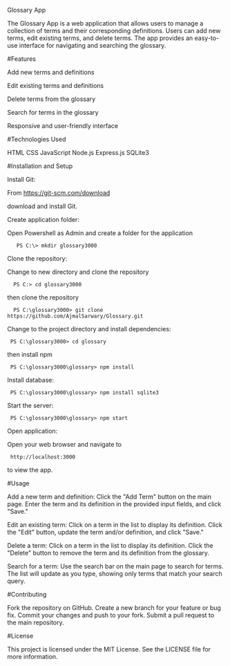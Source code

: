 Glossary App

The Glossary App is a web application that allows users to manage a collection of terms and their corresponding definitions. Users can add new terms, edit existing terms, and delete terms. The app provides an easy-to-use interface for navigating and searching the glossary.

#Features

Add new terms and definitions

Edit existing terms and definitions

Delete terms from the glossary

Search for terms in the glossary

Responsive and user-friendly interface


#Technologies Used

HTML
CSS
JavaScript
Node.js
Express.js
SQLite3

#Installation and Setup

  Install Git:

  From 
        https://git-scm.com/download 
  
  download and install Git. 
  
  Create application folder:
  
  Open Powershell as Admin and create a folder for the application
      
       PS C:\> mkdir glossary3000

  Clone the repository:
      
  Change to new directory and clone the repository
            
      PS C:> cd glossary3000
  
  then clone the repository
           
      PS C:\glossary3000> git clone https://github.com/AjmalSarwary/Glossary.git

  Change to the project directory and install dependencies:
    
     PS C:\glossary3000> cd glossary
 
  then install npm
  
     PS C:\glossary3000\glossary> npm install
  
  Install database:
  
     PS C:\glossary3000\glossary> npm install sqlite3

  Start the server:

     PS C:\glossary3000\glossary> npm start

  Open application:

  Open your web browser and navigate to 
  
     http://localhost:3000 
     
  to view the app.


#Usage

Add a new term and definition: Click the "Add Term" button on the main page. Enter the term and its definition in the provided input fields, and click "Save."

Edit an existing term: Click on a term in the list to display its definition. Click the "Edit" button, update the term and/or definition, and click "Save."

Delete a term: Click on a term in the list to display its definition. Click the "Delete" button to remove the term and its definition from the glossary.

Search for a term: Use the search bar on the main page to search for terms. The list will update as you type, showing only terms that match your search query.


#Contributing

Fork the repository on GitHub.
Create a new branch for your feature or bug fix.
Commit your changes and push to your fork.
Submit a pull request to the main repository.


#License

This project is licensed under the MIT License. See the LICENSE file for more information.
